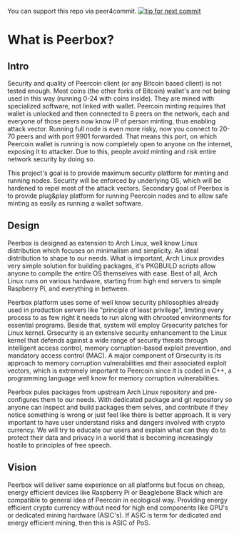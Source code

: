 You can support this repo via peer4commit.
[![tip for next commit](http://peer4commit.com/projects/92.svg)](http://peer4commit.com/projects/92)

# What is Peerbox?

## Intro

Security and quality of Peercoin client (or any Bitcoin based client) is not tested enough. Most coins (the other forks of Bitcoin) wallet's are not being used in this way (running 0-24 with coins inside). They are mined with specialized software, not linked with wallet.
Peercoin minting requires that wallet is unlocked and then connected to 8 peers on the network, each and everyone of those peers now know IP of person minting, thus enabling attack vector.
Running full node is even more risky, now you connect to 20-70 peers and with port 9901 forwarded. That means this port, on which Peercoin wallet is running is now completely open to anyone on the internet, exposing it to attacker.
Due to this, people avoid minting and risk entire network security by doing so. 

This project's goal is to provide maximum security platform for minting and running nodes. Security will be enforced by underlying OS, which will be hardened to repel most of the attack vectors.
Secondary goal of Peerbox is to provide plug&play platform for running Peercoin nodes and to allow safe minting as easily as running a wallet software.

## Design

Peerbox is designed as extension to Arch Linux, well know Linux distribution which focuses on minimalism and simplicity. An ideal distribution to shape to our needs. What is important, Arch Linux provides very simple solution for building packages, it's PKGBUILD scripts allow anyone to compile the entire OS themselves with ease. Best of all, Arch Linux runs on various hardware, starting from high end servers to simple Raspberry Pi, and everything in between.

Peerbox platform uses some of well know security philosophies already used in production servers like “principle of least privilege”, limiting every process to as few right it needs to run along with chrooted environments for essential programs. 
Beside that, system will employ Grsecurity patches for Linux kernel. Grsecurity is an extensive security enhancement to the Linux kernel that defends against a wide range of security threats through intelligent access control, memory corruption-based exploit prevention, and mandatory access control (MAC). A major component of Grsecurity is its approach to memory corruption vulnerabilities and their associated exploit vectors, which is extremely important to Peercoin since it is coded in C++, a programming language well know for memory corruption vulnerabilities.

Peerbox pules packages from upstream Arch Linux repository and pre-configures them to our needs. With dedicated package and git repository so anyone can inspect and build packages them selves, and contribute if they notice something is wrong or just feel like there is better approach. 
It is very important to have user understand risks and dangers involved with crypto currency. We will try to educate our users and explain what can they do to protect their data and privacy in a world that is becoming increasingly hostile to principles of free speech.

## Vision

Peerbox will deliver same experience on all platforms but focus on cheap, energy efficient devices like Raspberry Pi or Beaglebone Black which are compatible to general idea of Peercoin in ecological way. Providing energy efficient crypto currency without need for high end components like GPU's or dedicated mining hardware (ASIC's). If ASIC is term for dedicated and energy efficient mining, then this is ASIC of PoS.

